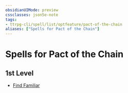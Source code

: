 ```yaml
---
obsidianUIMode: preview
cssclasses: json5e-note
tags:
- ttrpg-cli/spell/list/optfeature/pact-of-the-chain
aliases: ["Spells for Pact of the Chain"]
---
```

# Spells for Pact of the Chain

## 1st Level

- [Find Familiar](Misc%20Files/CLI/compendium/spells/find-familiar-xphb.md "XPHB")